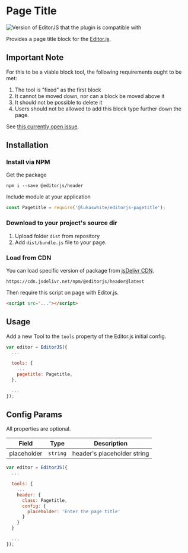 # Page Title

![Version of EditorJS that the plugin is compatible with](https://badgen.net/badge/Editor.js/v2.0/blue)

Provides a page title block for the [Editor.js](https://ifmo.su/editor).

## Important Note

For this to be a viable block tool, the following requirements ought to be met:

1. The tool is "fixed" as the first block
2. It cannot be moved down, nor can a block be moved above it
3. It should not be possible to delete it
4. Users should not be allowed to add this block type further down the page.

See [this currently open issue](https://github.com/codex-team/editor.js/issues/1189).

## Installation

### Install via NPM

Get the package

```shell
npm i --save @editorjs/header
```

Include module at your application

```javascript
const Pagetitle = require('@lukaswhite/editorjs-pagetitle');
```

### Download to your project's source dir

1. Upload folder `dist` from repository
2. Add `dist/bundle.js` file to your page.

### Load from CDN

You can load specific version of package from [jsDelivr CDN](https://www.jsdelivr.com/package/npm/@editorjs/header).

`https://cdn.jsdelivr.net/npm/@editorjs/header@latest`

Then require this script on page with Editor.js.

```html
<script src="..."></script>
```

## Usage

Add a new Tool to the `tools` property of the Editor.js initial config.

```javascript
var editor = EditorJS({
  ...

  tools: {
    ...
    pagetitle: Pagetitle,
  },

  ...
});
```

## Config Params

All properties are optional.

| Field        | Type       | Description                 |
| ------------ | ---------- | --------------------------- |
| placeholder  | `string`   | header's placeholder string |

```javascript
var editor = EditorJS({
  ...

  tools: {
    ...
    header: {
      class: Pagetitle,
      config: {
        placeholder: 'Enter the page title'
      }
    }
  }

  ...
});
```

